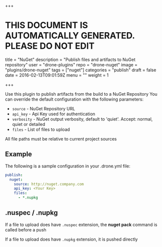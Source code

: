 +++

# THIS DOCUMENT IS AUTOMATICALLY GENERATED. PLEASE DO NOT EDIT

title = "NuGet"
description = "Publish files and artifacts to NuGet repository"
user = "drone-plugins"
repo = "drone-nuget"
image = "plugins/drone-nuget"
tags = ["nuget"]
categories = "publish"
draft = false
date = 2016-02-13T09:01:59Z
menu = ""
weight = 1

+++

Use this plugin to publish artifacts from the build to a NuGet Repository
You can override the default configuration with the following parameters:

* `source` - NuGet Repository URL
* `api_key` - Api Key used for authentication
* `verbosity` - NuGet output verbosity, default to 'quiet'. Accept: normal, quiet or detailed
* `files` - List of files to upload

All file paths must be relative to current project sources

## Example

The following is a sample configuration in your .drone.yml file:

```yaml
publish:
  nuget:
    source: http://nuget.company.com
    api_key: <Your Key>
    files: 
      - *.nupkg
```

## .nuspec / .nupkg

If a file to upload does have ```.nuspec``` extension, the __nuget pack__ command is called before a push

If a file to upload does have ```.nupkg``` extension, it is pushed directly

